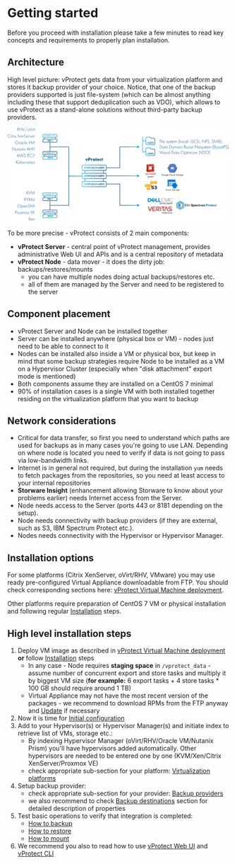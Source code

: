 # Getting started

Before you proceed with installation please take a few minutes to read key concepts and requirements to properly plan installation.

## Architecture

High level picture: vProtect gets data from your virtualization platform and stores it backup provider of your choice. Notice, that one of the backup providers supported is just file-system \(which can be almost anything including these that support deduplication such as VDO\), which allows to use vProtect as a stand-alone solutions without third-party backup providers.



![High level architecture](.gitbook/assets/vprotect-architektura.jpg)



To be more precise - vProtect consists of 2 main components:

* **vProtect Server** - central point of vProtect management, provides administrative Web UI and APIs and  is a central repository of metadata
* **vProtect Node** - data mover - it does the dirty job: backups/restores/mounts
  * you can have multiple nodes doing actual backups/restores etc.
  * all of them are managed by the Server and need to be registered to the server

## Component placement

* vProtect Server and Node can be installed together
* Server can be installed anywhere \(physical box or VM\) - nodes just need to be able to connect to it
* Nodes can be installed also inside a VM or physical box, but keep in mind that some backup strategies require Node to be installed as a VM on a Hypervisor Cluster \(especially when "disk attachment" export mode is mentioned\)
* Both components assume they are installed on a CentOS 7 minimal
* 90% of installation cases is a single VM with both installed together residing on the virtualization platform that you want to backup

## Network considerations

* Critical for data transfer, so first you need to understand which paths are used for backups as in many cases you're going to use LAN. Depending on where node is located you need to verify if data is not going to pass via low-bandwidth links.
* Internet is in general not required, but during the installation `yum` needs to fetch packages from the repositories, so you need at least access to your internal repositories
* **Storware Insight** \(enhancement allowing Storware to know about your problems earlier\) needs Internet access from the Server.
* Node needs access to the Server \(ports 443 or 8181 depending on the setup\).
* Node needs connectivity with backup providers \(if they are external, such as S3, IBM Spectrum Protect etc.\).
* Nodes needs connectivity with the Hypervisor or Hypervisor Manager.

## Installation options

For some platforms \(Citrix XenServer, oVirt/RHV, VMware\) you may use ready pre-configured Virtual Appliance downloadable from FTP. You should check corresponding sections here: [vProtect Virtual Machine deployment](image/).

Other platforms require preparation of CentOS 7 VM or physical installation and following regular [Installation](install/) steps.

## High level installation steps

1. Deploy VM image as described in [vProtect Virtual Machine deployment](image/) **or** follow [Installation](install/) steps
   * In any case - Node requires **staging space** in `/vprotect_data` - assume number of concurrent export and store tasks and multiply it by biggest VM size \(**for example:** 6 export tasks + 4 store tasks \* 100 GB should require around 1 TB\)
   * Virtual Appliance may not have the most recent version of the packages - we recommend to download RPMs from the FTP anyway and [Update](update.md) if necessary
2. Now it is time for [Initial configuration](initial_config/)
3. Add to your Hypervisor\(s\) or Hypervisor Manager\(s\) and initiate index to retrieve list of VMs, storage etc.:
   * By indexing Hypervisor Manager \(oVirt/RHV/Oracle VM/Nutanix Prism\) you'll have hypervisors added automatically. Other hypervisors are needed to be entered one by one \(KVM/Xen/Citrix XenServer/Proxmox VE\)
   * check appropriate sub-section for your platform: [Virtualization platforms](initial_config/virtualization-platforms/)
4. Setup backup provider:
   * check appropriate sub-section for your provider: [Backup providers](initial_config/backup-providers/)
   * we also recommend to check [Backup destinations](admin_webui_overview/admin_webui_bd.md) section for detailed description of properties
5. Test basic operations to verify that integration is completed:
   * [How to backup](admin_webui_overview/admin_webui_how_to_backup.md)
   * [How to restore](admin_webui_overview/admin_webui_how_to_restore.md)
   * [How to mount](admin_webui_overview/admin_webui_how_to_mount.md)
6. We recommend you also to read how to use [vProtect Web UI](admin_webui_overview/) and [vProtect CLI](admin_cli_overview/)



